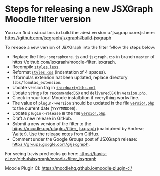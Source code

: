 # Steps for releasing a new JSXGraph Moodle filter version

You can find instructions to build the latest version of jsxgraphcore.js here: https://github.com/jsxgraph/jsxgraph#build-jsxgraph

To release a new version of JSXGraph into the filter follow the steps below:

- Replace the files `jsxgraphcore.js` and `jsxgraph.css` in branch `master` of https://github.com/jsxgraph/moodle-filter_jsxgraph.
- Recompile [`styles.less`](styles.less).
- Reformat [`styles.css`](styles.css) (indentation of 4 spaces).
- If formulas extension hat been updated, replace directory `libs/fomulas_extension`.
- Update version tag in [`thirdpartylibs.xml`](thirdpartylibs.xml)!
- Update strings for `recommendedJSX` and `deliveredJSX` in [`version.php`](version.php).
- Check in your local Moodle installation if everything works fine.
- The value of `plugin->version` should be updated in the file [`version.php`](version.php) to the current date (`YYYYMMDD00`).
- Update `plugin->release` in the file [`version.php`](version.php).
- Draft a new release in GitHub.
- Submit a new version of the filter to the https://moodle.org/plugins/filter_jsxgraph (maintained by Andreas Walter). 
  Use the release notes from GitHub. 
- Comment under the Google Groups post of JSXGraph release: https://groups.google.com/g/jsxgraph.

For seeing travis prechecks go here: https://travis-ci.org/github/jsxgraph/moodle-filter_jsxgraph

Moodle Plugin CI: https://moodlehq.github.io/moodle-plugin-ci/